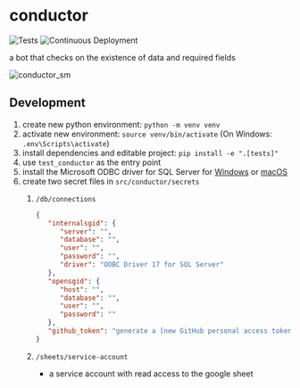 # conductor

![Tests](https://github.com/agrc/porter/workflows/Build%20and%20Test/badge.svg)
![Continuous Deployment](https://github.com/agrc/porter/workflows/Build%20and%20Deploy%20to%20Cloud%20Run/badge.svg)

a bot that checks on the existence of data and required fields

![conductor_sm](https://user-images.githubusercontent.com/325813/90076216-62563280-dcbc-11ea-8023-afa62e75b04b.png)

## Development

1. create new python environment: `python -m venv venv`
1. activate new environment: `source venv/bin/activate` (On Windows: `.env\Scripts\activate`)
1. install dependencies and editable project: `pip install -e ".[tests]"`
1. use `test_conductor` as the entry point
1. install the Microsoft ODBC driver for SQL Server for [Windows](https://docs.microsoft.com/en-us/sql/connect/odbc/download-odbc-driver-for-sql-server) or [macOS](https://docs.microsoft.com/en-us/sql/connect/odbc/linux-mac/install-microsoft-odbc-driver-sql-server-macos)
1. create two secret files in `src/conductor/secrets`
   1. `/db/connections`

      ```json
      {
         "internalsgid": {
            "server": "",
            "database": "",
            "user": "",
            "password": "",
            "driver": "ODBC Driver 17 for SQL Server"
         },
         "opensgid": {
            "host": "",
            "database": "",
            "user": "",
            "password": ""
         },
         "github_token": "generate a [new GitHub personal access token](https://github.com/settings/tokens/new) with `public_repo`"
      }
      ```

   1. `/sheets/service-account`
      - a service account with read access to the google sheet
